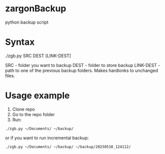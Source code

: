 # zargonBackup
python backup script

# Syntax
./zgb.py SRC DEST [LINK-DEST]

SRC - folder you want to backup
DEST - folder to store backup
LINK-DEST - path to one of the previous backup folders. Makes hardlonks to unchanged files.

# Usage example

1. Clone repo
2. Go to the repo folder 
3. Run: 
```shell
./zgb.py ~/Documents/ ~/backup/ 
```
or if you want to run incremental backup:
```shell
./zgb.py ~/Documents/ ~/backup/ ~/backup/20250510_124112/
```
